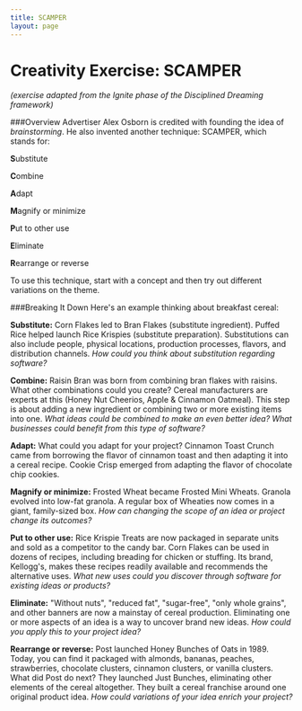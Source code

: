```yaml
---
title: SCAMPER
layout: page
---
```


# Creativity Exercise: SCAMPER

*(exercise adapted from the Ignite phase of the Disciplined Dreaming framework)*

###Overview
Advertiser Alex Osborn is credited with founding the idea of *brainstorming*. He also invented another technique: SCAMPER, which stands for:

**S**ubstitute

**C**ombine

**A**dapt

**M**agnify or minimize

**P**ut to other use

**E**liminate

**R**earrange or reverse

To use this technique, start with a concept and then try out different variations on the theme.

###Breaking It Down
Here's an example thinking about breakfast cereal:

**Substitute:** Corn Flakes led to Bran Flakes (substitute ingredient). Puffed Rice helped launch Rice Krispies (substitute preparation). Substitutions can also include people, physical locations, production processes, flavors, and distribution channels. *How could you think about substitution regarding software?*

**Combine:** Raisin Bran was born from combining bran flakes with raisins. What other combinations could you create? Cereal manufacturers are experts at this (Honey Nut Cheerios, Apple & Cinnamon Oatmeal). This step is about adding a new ingredient or combining two or more existing items into one. *What ideas could be combined to make an even better idea? What businesses could benefit from this type of software?*

**Adapt:** What could you adapt for your project? Cinnamon Toast Crunch came from borrowing the flavor of cinnamon toast and then adapting it into a cereal recipe. Cookie Crisp emerged from adapting the flavor of chocolate chip cookies.

**Magnify or minimize:** Frosted Wheat became Frosted Mini Wheats. Granola evolved into low-fat granola. A regular box of Wheaties now comes in a giant, family-sized box. *How can changing the scope of an idea or project change its outcomes?*

**Put to other use:** Rice Krispie Treats are now packaged in separate units and sold as a competitor to the candy bar. Corn Flakes can be used in dozens of recipes, including breading for chicken or stuffing. Its brand, Kellogg's, makes these recipes readily available and recommends the alternative uses. *What new uses could you discover through software for existing ideas or products?*

**Eliminate:** "Without nuts", "reduced fat", "sugar-free", "only whole grains", and other banners are now a mainstay of cereal production. Eliminating one or more aspects of an idea is a way to uncover brand new ideas. *How could you apply this to your project idea?*

**Rearrange or reverse:** Post launched Honey Bunches of Oats in 1989. Today, you can find it packaged with almonds, bananas, peaches, strawberries, chocolate clusters, cinnamon clusters, or vanilla clusters. What did Post do next? They launched Just Bunches, eliminating other elements of the cereal altogether. They built a cereal franchise around one original product idea. *How could variations of your idea enrich your project?*
